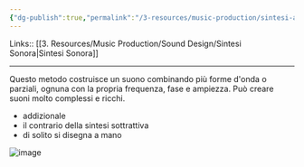 ```yaml
---
{"dg-publish":true,"permalink":"/3-resources/music-production/sintesi-additiva/"}
---
```


Links:: [[3. Resources/Music Production/Sound Design/Sintesi Sonora\|Sintesi Sonora]]

---

Questo metodo costruisce un suono combinando più forme d'onda o parziali, ognuna con la propria frequenza, fase e ampiezza. Può creare suoni molto complessi e ricchi.

- addizionale
- il contrario della sintesi sottrattiva 
- di solito si disegna a mano

![image](https://routenote.com/blog/wp-content/uploads/2022/11/What-is-additive-synthesis-RouteNote-Blog.png)

